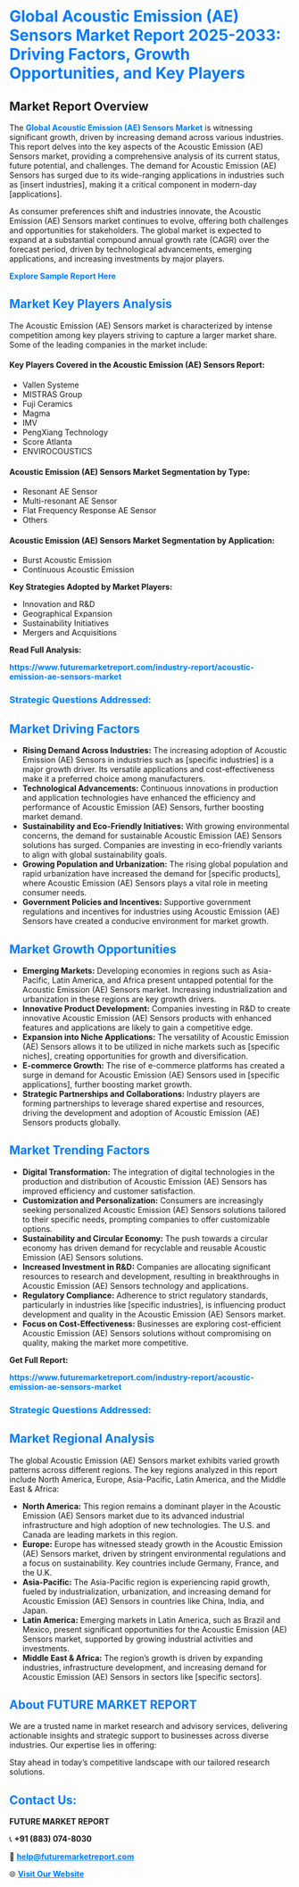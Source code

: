 <h1 style="color: #007BFF;">Global Acoustic Emission (AE) Sensors Market Report 2025-2033: Driving Factors, Growth Opportunities, and Key Players</h1>

<section id="overview">
<h2>Market Report Overview</h2>
<p>The <a href="https://www.futuremarketreport.com/industry-report/acoustic-emission-ae-sensors-market" style="color: #007BFF; text-decoration: none;"><strong>Global Acoustic Emission (AE) Sensors Market</strong></a> is witnessing significant growth, driven by increasing demand across various industries. This report delves into the key aspects of the Acoustic Emission (AE) Sensors market, providing a comprehensive analysis of its current status, future potential, and challenges. The demand for Acoustic Emission (AE) Sensors has surged due to its wide-ranging applications in industries such as [insert industries], making it a critical component in modern-day [applications].</p>
<p>As consumer preferences shift and industries innovate, the Acoustic Emission (AE) Sensors market continues to evolve, offering both challenges and opportunities for stakeholders. The global market is expected to expand at a substantial compound annual growth rate (CAGR) over the forecast period, driven by technological advancements, emerging applications, and increasing investments by major players.</p>
</section>

<section id="overview">
<p><a href="https://www.futuremarketreport.com/request-sample/reportId=115317" style="color: #007BFF; text-decoration: none;"><strong>Explore Sample Report Here</strong></a></p>
</section>

<section id="key-players">
<h2 style="color: #007BFF;">Market Key Players Analysis</h2>
<p>The Acoustic Emission (AE) Sensors market is characterized by intense competition among key players striving to capture a larger market share. Some of the leading companies in the market include:</p>
<h4>Key Players Covered in the Acoustic Emission (AE) Sensors Report:</h4>
<ul><li>Vallen Systeme</li><li>MISTRAS Group</li><li>Fuji Ceramics</li><li>Magma</li><li>IMV</li><li>PengXiang Technology</li><li>Score Atlanta</li><li>ENVIROCOUSTICS</li></ul>
<h4>Acoustic Emission (AE) Sensors Market Segmentation by Type:</h4>
<ul><li>Resonant AE Sensor</li><li>Multi-resonant AE Sensor</li><li>Flat Frequency Response AE Sensor</li><li>Others</li></ul>

<h4>Acoustic Emission (AE) Sensors Market Segmentation by Application:</h4>
<ul><li>Burst Acoustic Emission</li><li>Continuous Acoustic Emission</li></ul>
<p><strong>Key Strategies Adopted by Market Players:</strong></p>
<ul>
<li>Innovation and R&D</li>
<li>Geographical Expansion</li>
<li>Sustainability Initiatives</li>
<li>Mergers and Acquisitions</li>
</ul>
</section>

<section>
<p><strong>Read Full Analysis: </strong></p><a href="https://www.futuremarketreport.com/industry-report/acoustic-emission-ae-sensors-market" style="color: #007BFF; text-decoration: none;"><strong>https://www.futuremarketreport.com/industry-report/acoustic-emission-ae-sensors-market</strong></a>
<h3 style="color: #007BFF;">Strategic Questions Addressed:</h3>
</section>

<section id="driving-factors">
<h2 style="color: #007BFF;">Market Driving Factors</h2>
<ul>
<li><strong>Rising Demand Across Industries:</strong> The increasing adoption of Acoustic Emission (AE) Sensors in industries such as [specific industries] is a major growth driver. Its versatile applications and cost-effectiveness make it a preferred choice among manufacturers.</li>
<li><strong>Technological Advancements:</strong> Continuous innovations in production and application technologies have enhanced the efficiency and performance of Acoustic Emission (AE) Sensors, further boosting market demand.</li>
<li><strong>Sustainability and Eco-Friendly Initiatives:</strong> With growing environmental concerns, the demand for sustainable Acoustic Emission (AE) Sensors solutions has surged. Companies are investing in eco-friendly variants to align with global sustainability goals.</li>
<li><strong>Growing Population and Urbanization:</strong> The rising global population and rapid urbanization have increased the demand for [specific products], where Acoustic Emission (AE) Sensors plays a vital role in meeting consumer needs.</li>
<li><strong>Government Policies and Incentives:</strong> Supportive government regulations and incentives for industries using Acoustic Emission (AE) Sensors have created a conducive environment for market growth.</li>
</ul>
</section>

<section id="growth-opportunities">
<h2 style="color: #007BFF;">Market Growth Opportunities</h2>
<ul>
<li><strong>Emerging Markets:</strong> Developing economies in regions such as Asia-Pacific, Latin America, and Africa present untapped potential for the Acoustic Emission (AE) Sensors market. Increasing industrialization and urbanization in these regions are key growth drivers.</li>
<li><strong>Innovative Product Development:</strong> Companies investing in R&D to create innovative Acoustic Emission (AE) Sensors products with enhanced features and applications are likely to gain a competitive edge.</li>
<li><strong>Expansion into Niche Applications:</strong> The versatility of Acoustic Emission (AE) Sensors allows it to be utilized in niche markets such as [specific niches], creating opportunities for growth and diversification.</li>
<li><strong>E-commerce Growth:</strong> The rise of e-commerce platforms has created a surge in demand for Acoustic Emission (AE) Sensors used in [specific applications], further boosting market growth.</li>
<li><strong>Strategic Partnerships and Collaborations:</strong> Industry players are forming partnerships to leverage shared expertise and resources, driving the development and adoption of Acoustic Emission (AE) Sensors products globally.</li>
</ul>
</section>

<section id="trending-factors">
<h2 style="color: #007BFF;">Market Trending Factors</h2>
<ul>
<li><strong>Digital Transformation:</strong> The integration of digital technologies in the production and distribution of Acoustic Emission (AE) Sensors has improved efficiency and customer satisfaction.</li>
<li><strong>Customization and Personalization:</strong> Consumers are increasingly seeking personalized Acoustic Emission (AE) Sensors solutions tailored to their specific needs, prompting companies to offer customizable options.</li>
<li><strong>Sustainability and Circular Economy:</strong> The push towards a circular economy has driven demand for recyclable and reusable Acoustic Emission (AE) Sensors solutions.</li>
<li><strong>Increased Investment in R&D:</strong> Companies are allocating significant resources to research and development, resulting in breakthroughs in Acoustic Emission (AE) Sensors technology and applications.</li>
<li><strong>Regulatory Compliance:</strong> Adherence to strict regulatory standards, particularly in industries like [specific industries], is influencing product development and quality in the Acoustic Emission (AE) Sensors market.</li>
<li><strong>Focus on Cost-Effectiveness:</strong> Businesses are exploring cost-efficient Acoustic Emission (AE) Sensors solutions without compromising on quality, making the market more competitive.</li>
</ul>
</section>

<section>
<p><strong>Get Full Report: </strong></p><a href="https://www.futuremarketreport.com/industry-report/acoustic-emission-ae-sensors-market" style="color: #007BFF; text-decoration: none;"><strong>https://www.futuremarketreport.com/industry-report/acoustic-emission-ae-sensors-market</strong></a>
<h3 style="color: #007BFF;">Strategic Questions Addressed:</h3>
</section>


<section id="regional-analysis">
<h2 style="color: #007BFF;">Market Regional Analysis</h2>
<p>The global Acoustic Emission (AE) Sensors market exhibits varied growth patterns across different regions. The key regions analyzed in this report include North America, Europe, Asia-Pacific, Latin America, and the Middle East & Africa:</p>
<ul>
<li><strong>North America:</strong> This region remains a dominant player in the Acoustic Emission (AE) Sensors market due to its advanced industrial infrastructure and high adoption of new technologies. The U.S. and Canada are leading markets in this region.</li>
<li><strong>Europe:</strong> Europe has witnessed steady growth in the Acoustic Emission (AE) Sensors market, driven by stringent environmental regulations and a focus on sustainability. Key countries include Germany, France, and the U.K.</li>
<li><strong>Asia-Pacific:</strong> The Asia-Pacific region is experiencing rapid growth, fueled by industrialization, urbanization, and increasing demand for Acoustic Emission (AE) Sensors in countries like China, India, and Japan.</li>
<li><strong>Latin America:</strong> Emerging markets in Latin America, such as Brazil and Mexico, present significant opportunities for the Acoustic Emission (AE) Sensors market, supported by growing industrial activities and investments.</li>
<li><strong>Middle East & Africa:</strong> The region’s growth is driven by expanding industries, infrastructure development, and increasing demand for Acoustic Emission (AE) Sensors in sectors like [specific sectors].</li>
</ul>
</section>

<footer>
<h2 style="color: #007BFF;">About FUTURE MARKET REPORT</h2>
<p>We are a trusted name in market research and advisory services, delivering actionable insights and strategic support to businesses across diverse industries. Our expertise lies in offering:</p>

<p>Stay ahead in today’s competitive landscape with our tailored research solutions.</p>

<h2 style="color: #007BFF;">Contact Us:</h2>
<p><strong>FUTURE MARKET REPORT</strong></p>
<p>📞 <strong>+91 (883) 074-8030</strong></p>
<p>📧 <strong><a href="mailto:help@futuremarketreport.com" style="color: #007BFF;">help@futuremarketreport.com</a></strong></p>
<p>🌐 <strong><a href="https://www.futuremarketreport.com/" style="color: #007BFF;">Visit Our Website</a></strong></p>
</footer>